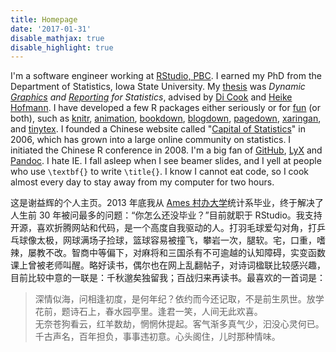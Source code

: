 ```yaml
---
title: Homepage
date: '2017-01-31'
disable_mathjax: true
disable_highlight: true
---
```


I'm a software engineer working at [RStudio, PBC](https://www.rstudio.com).
I earned my PhD from the Department of Statistics, Iowa State University. My
[thesis](https://lib.dr.iastate.edu/etd/13518/) was _Dynamic
[Graphics](https://github.com/ggobi/cranvas) and [Reporting](/knitr/) for Statistics_, advised
by [Di Cook](https://www.dicook.org) and
[Heike Hofmann](https://www.stat.iastate.edu/people/heike-hofmann). I have developed a few
R packages either seriously or for
[fun](https://cran.rstudio.com/package=fun) (or both), such as
[knitr](/knitr/), [animation](/animation/), [bookdown](https://bookdown.org),
[blogdown](https://github.com/rstudio/blogdown), [pagedown](https://github.com/rstudio/pagedown),
[xaringan](https://slides.yihui.org/xaringan/), and [tinytex](/tinytex/). I founded
a Chinese website called "[Capital of Statistics](https://cosx.org)" in 2006,
which has grown into a large online community on statistics. I initiated the Chinese R conference in 2008. I'm a
big fan of [GitHub](https://github.com/yihui), [LyX](https://www.lyx.org) and
[Pandoc](https://pandoc.org). I hate IE. I fall asleep when I
see beamer slides, and I yell at people who use `\textbf{}` to write
`\title{}`. I know I cannot eat code, so I cook almost every day to stay
away from my computer for two hours.

这是谢益辉的个人主页。2013 年底我从 [Ames 村办大学](https://www.iastate.edu)统计系毕业，终于解决了人生前 30 年被问最多的问题：“你怎么还没毕业？”目前就职于 RStudio。我支持开源，喜欢折腾网站和代码，是一个高度自我驱动的人。打羽毛球爱勾对角，打乒乓球像太极，网球满场子捡球，篮球容易被撞飞，攀岩一次，腿软。宅，口重，嗜辣，屡教不改。智商中等偏下，对麻将和三国杀有不可逾越的认知障碍，实变函数课上曾被老师叫醒。略好读书，偶尔也在网上乱翻帖子，对诗词楹联比较感兴趣，目前比较中意的一联是：千秋邈矣独留我；百战归来再读书。最喜欢的一首词是：

> 深情似海，问相逢初度，是何年纪？依约而今还记取，不是前生夙世。放学花前，题诗石上，春水园亭里。逢君一笑，人间无此欢喜。  
> 无奈苍狗看云，红羊数劫，惘惘休提起。客气渐多真气少，汩没心灵何已。千古声名，百年担负，事事违初意。心头阁住，儿时那种情味。
